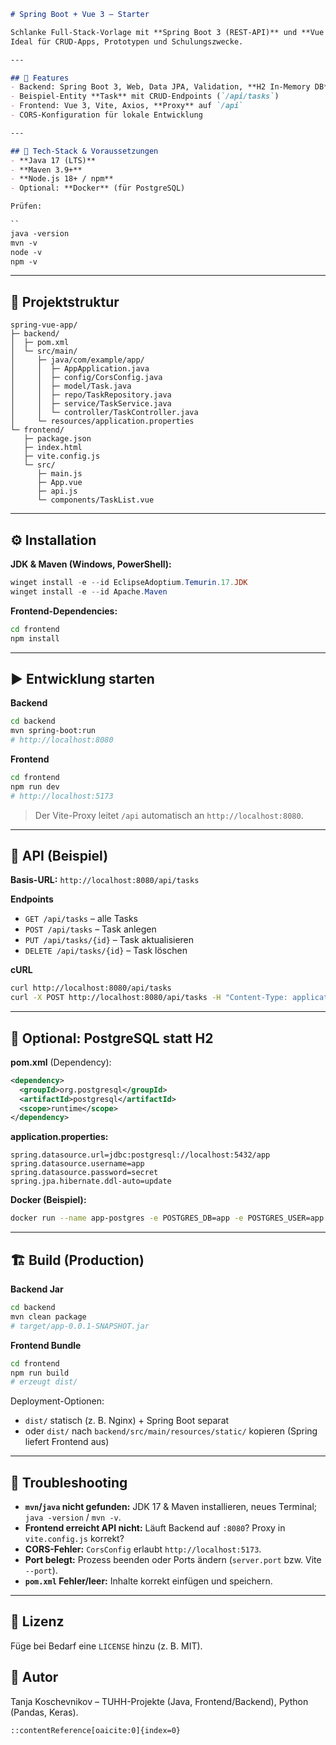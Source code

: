 ````markdown
# Spring Boot + Vue 3 – Starter

Schlanke Full-Stack-Vorlage mit **Spring Boot 3 (REST-API)** und **Vue 3 + Vite (Frontend)**.  
Ideal für CRUD-Apps, Prototypen und Schulungszwecke.

---

## 🚀 Features
- Backend: Spring Boot 3, Web, Data JPA, Validation, **H2 In-Memory DB**
- Beispiel-Entity **Task** mit CRUD-Endpoints (`/api/tasks`)
- Frontend: Vue 3, Vite, Axios, **Proxy** auf `/api`
- CORS-Konfiguration für lokale Entwicklung

---

## 🧰 Tech-Stack & Voraussetzungen
- **Java 17 (LTS)**
- **Maven 3.9+**
- **Node.js 18+ / npm**
- Optional: **Docker** (für PostgreSQL)

Prüfen:

``
java -version
mvn -v
node -v
npm -v
````

---

## 📁 Projektstruktur

```
spring-vue-app/
├─ backend/
│  ├─ pom.xml
│  └─ src/main/
│     ├─ java/com/example/app/
│     │  ├─ AppApplication.java
│     │  ├─ config/CorsConfig.java
│     │  ├─ model/Task.java
│     │  ├─ repo/TaskRepository.java
│     │  ├─ service/TaskService.java
│     │  └─ controller/TaskController.java
│     └─ resources/application.properties
└─ frontend/
   ├─ package.json
   ├─ index.html
   ├─ vite.config.js
   └─ src/
      ├─ main.js
      ├─ App.vue
      ├─ api.js
      └─ components/TaskList.vue
```

---

## ⚙️ Installation

**JDK & Maven (Windows, PowerShell):**

```powershell
winget install -e --id EclipseAdoptium.Temurin.17.JDK
winget install -e --id Apache.Maven
```

**Frontend-Dependencies:**

```bash
cd frontend
npm install
```

---

## ▶️ Entwicklung starten

**Backend**

```bash
cd backend
mvn spring-boot:run
# http://localhost:8080
```

**Frontend**

```bash
cd frontend
npm run dev
# http://localhost:5173
```

> Der Vite-Proxy leitet `/api` automatisch an `http://localhost:8080`.

---

## 🔌 API (Beispiel)

**Basis-URL:** `http://localhost:8080/api/tasks`

**Endpoints**

* `GET /api/tasks` – alle Tasks
* `POST /api/tasks` – Task anlegen
* `PUT /api/tasks/{id}` – Task aktualisieren
* `DELETE /api/tasks/{id}` – Task löschen

**cURL**

```bash
curl http://localhost:8080/api/tasks
curl -X POST http://localhost:8080/api/tasks -H "Content-Type: application/json" -d "{\"title\":\"Neu\",\"completed\":false}"
```

---

## 🐘 Optional: PostgreSQL statt H2

**pom.xml** (Dependency):

```xml
<dependency>
  <groupId>org.postgresql</groupId>
  <artifactId>postgresql</artifactId>
  <scope>runtime</scope>
</dependency>
```

**application.properties:**

```properties
spring.datasource.url=jdbc:postgresql://localhost:5432/app
spring.datasource.username=app
spring.datasource.password=secret
spring.jpa.hibernate.ddl-auto=update
```

**Docker (Beispiel):**

```bash
docker run --name app-postgres -e POSTGRES_DB=app -e POSTGRES_USER=app -e POSTGRES_PASSWORD=secret -p 5432:5432 -d postgres:16-alpine
```

---

## 🏗️ Build (Production)

**Backend Jar**

```bash
cd backend
mvn clean package
# target/app-0.0.1-SNAPSHOT.jar
```

**Frontend Bundle**

```bash
cd frontend
npm run build
# erzeugt dist/
```

Deployment-Optionen:

* `dist/` statisch (z. B. Nginx) + Spring Boot separat
* oder `dist/` nach `backend/src/main/resources/static/` kopieren (Spring liefert Frontend aus)

---

## 🧪 Troubleshooting

* **`mvn`/`java` nicht gefunden:** JDK 17 & Maven installieren, neues Terminal; `java -version` / `mvn -v`.
* **Frontend erreicht API nicht:** Läuft Backend auf `:8080`? Proxy in `vite.config.js` korrekt?
* **CORS-Fehler:** `CorsConfig` erlaubt `http://localhost:5173`.
* **Port belegt:** Prozess beenden oder Ports ändern (`server.port` bzw. Vite `--port`).
* **`pom.xml` Fehler/leer:** Inhalte korrekt einfügen und speichern.

---

## 📜 Lizenz

Füge bei Bedarf eine `LICENSE` hinzu (z. B. MIT).

## 👤 Autor

Tanja Koschevnikov – TUHH-Projekte (Java, Frontend/Backend), Python (Pandas, Keras).

```
::contentReference[oaicite:0]{index=0}
```
